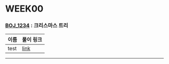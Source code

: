 # WEEK00

### [BOJ_1234](https://boj.kr/1234) : 크리스마스 트리

|이름|풀이 링크|
|--|--|
|test| [link](BOJ_1234/test.py)
---
